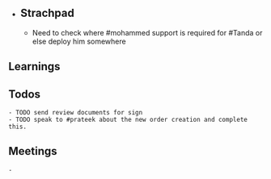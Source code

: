 - ## Strachpad
	- Need to check where #mohammed support is required for #Tanda or else  deploy him somewhere
## Learnings
## Todos
	- TODO send review documents for sign
	- TODO speak to #prateek about the new order creation and complete this.
## Meetings
	-